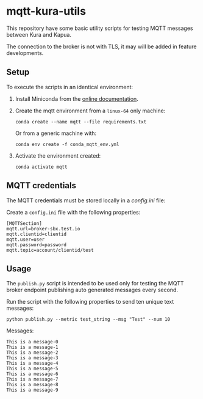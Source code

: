 # mqtt-kura-utils
This repository have some basic utility scripts for testing MQTT messages between Kura and Kapua.

The connection to the broker is not with TLS, it may will be added in feature developments.

## Setup

To execute the scripts in an identical environment:

1) Install Miniconda from the [online documentation](https://docs.conda.io/projects/miniconda/en/latest/miniconda-install.html).

2) Create the mqtt environment from a `linux-64` only machine: 

    ```
    conda create --name mqtt --file requirements.txt
    ```

    Or from a generic machine with:
    
    ```
    conda env create -f conda_mqtt_env.yml
    ```

3) Activate the environment created:

    ```
    conda activate mqtt
    ```

## MQTT credentials

The MQTT credentials must be stored locally in a _config.ini_ file: 

Create a `config.ini` file with the following properties:

```
[MQTTSection]
mqtt.url=broker-sbx.test.io
mqtt.clientid=clientid
mqtt.user=user
mqtt.password=password
mqtt.topic=account/clientid/test
```

## Usage

The `publish.py` script is intended to be used only for testing the MQTT broker endpoint publishing auto generated messages every second.

Run the script with the following properties to send ten unique text messages:
```
python publish.py --metric test_string --msg "Test" --num 10
```

Messages:
```
This is a message-0
This is a message-1
This is a message-2
This is a message-3
This is a message-4
This is a message-5
This is a message-6
This is a message-7
This is a message-8
This is a message-9
```